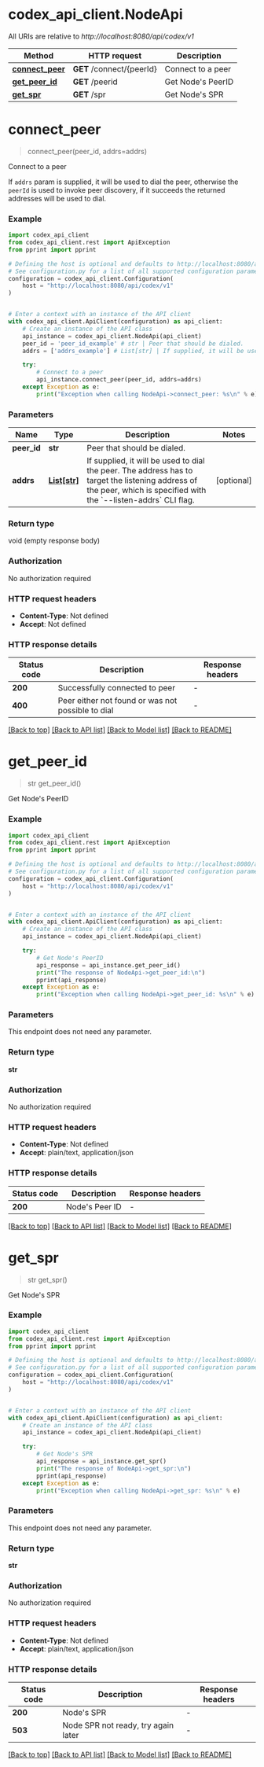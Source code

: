 # codex_api_client.NodeApi

All URIs are relative to *http://localhost:8080/api/codex/v1*

Method | HTTP request | Description
------------- | ------------- | -------------
[**connect_peer**](NodeApi.md#connect_peer) | **GET** /connect/{peerId} | Connect to a peer
[**get_peer_id**](NodeApi.md#get_peer_id) | **GET** /peerid | Get Node&#39;s PeerID
[**get_spr**](NodeApi.md#get_spr) | **GET** /spr | Get Node&#39;s SPR


# **connect_peer**
> connect_peer(peer_id, addrs=addrs)

Connect to a peer

If `addrs` param is supplied, it will be used to dial the peer, otherwise the `peerId` is used to invoke peer discovery, if it succeeds the returned addresses will be used to dial. 

### Example


```python
import codex_api_client
from codex_api_client.rest import ApiException
from pprint import pprint

# Defining the host is optional and defaults to http://localhost:8080/api/codex/v1
# See configuration.py for a list of all supported configuration parameters.
configuration = codex_api_client.Configuration(
    host = "http://localhost:8080/api/codex/v1"
)


# Enter a context with an instance of the API client
with codex_api_client.ApiClient(configuration) as api_client:
    # Create an instance of the API class
    api_instance = codex_api_client.NodeApi(api_client)
    peer_id = 'peer_id_example' # str | Peer that should be dialed.
    addrs = ['addrs_example'] # List[str] | If supplied, it will be used to dial the peer. The address has to target the listening address of the peer, which is specified with the `--listen-addrs` CLI flag.  (optional)

    try:
        # Connect to a peer
        api_instance.connect_peer(peer_id, addrs=addrs)
    except Exception as e:
        print("Exception when calling NodeApi->connect_peer: %s\n" % e)
```



### Parameters


Name | Type | Description  | Notes
------------- | ------------- | ------------- | -------------
 **peer_id** | **str**| Peer that should be dialed. | 
 **addrs** | [**List[str]**](str.md)| If supplied, it will be used to dial the peer. The address has to target the listening address of the peer, which is specified with the &#x60;--listen-addrs&#x60; CLI flag.  | [optional] 

### Return type

void (empty response body)

### Authorization

No authorization required

### HTTP request headers

 - **Content-Type**: Not defined
 - **Accept**: Not defined

### HTTP response details

| Status code | Description | Response headers |
|-------------|-------------|------------------|
**200** | Successfully connected to peer |  -  |
**400** | Peer either not found or was not possible to dial |  -  |

[[Back to top]](#) [[Back to API list]](../README.md#documentation-for-api-endpoints) [[Back to Model list]](../README.md#documentation-for-models) [[Back to README]](../README.md)

# **get_peer_id**
> str get_peer_id()

Get Node's PeerID

### Example


```python
import codex_api_client
from codex_api_client.rest import ApiException
from pprint import pprint

# Defining the host is optional and defaults to http://localhost:8080/api/codex/v1
# See configuration.py for a list of all supported configuration parameters.
configuration = codex_api_client.Configuration(
    host = "http://localhost:8080/api/codex/v1"
)


# Enter a context with an instance of the API client
with codex_api_client.ApiClient(configuration) as api_client:
    # Create an instance of the API class
    api_instance = codex_api_client.NodeApi(api_client)

    try:
        # Get Node's PeerID
        api_response = api_instance.get_peer_id()
        print("The response of NodeApi->get_peer_id:\n")
        pprint(api_response)
    except Exception as e:
        print("Exception when calling NodeApi->get_peer_id: %s\n" % e)
```



### Parameters

This endpoint does not need any parameter.

### Return type

**str**

### Authorization

No authorization required

### HTTP request headers

 - **Content-Type**: Not defined
 - **Accept**: plain/text, application/json

### HTTP response details

| Status code | Description | Response headers |
|-------------|-------------|------------------|
**200** | Node&#39;s Peer ID |  -  |

[[Back to top]](#) [[Back to API list]](../README.md#documentation-for-api-endpoints) [[Back to Model list]](../README.md#documentation-for-models) [[Back to README]](../README.md)

# **get_spr**
> str get_spr()

Get Node's SPR

### Example


```python
import codex_api_client
from codex_api_client.rest import ApiException
from pprint import pprint

# Defining the host is optional and defaults to http://localhost:8080/api/codex/v1
# See configuration.py for a list of all supported configuration parameters.
configuration = codex_api_client.Configuration(
    host = "http://localhost:8080/api/codex/v1"
)


# Enter a context with an instance of the API client
with codex_api_client.ApiClient(configuration) as api_client:
    # Create an instance of the API class
    api_instance = codex_api_client.NodeApi(api_client)

    try:
        # Get Node's SPR
        api_response = api_instance.get_spr()
        print("The response of NodeApi->get_spr:\n")
        pprint(api_response)
    except Exception as e:
        print("Exception when calling NodeApi->get_spr: %s\n" % e)
```



### Parameters

This endpoint does not need any parameter.

### Return type

**str**

### Authorization

No authorization required

### HTTP request headers

 - **Content-Type**: Not defined
 - **Accept**: plain/text, application/json

### HTTP response details

| Status code | Description | Response headers |
|-------------|-------------|------------------|
**200** | Node&#39;s SPR |  -  |
**503** | Node SPR not ready, try again later |  -  |

[[Back to top]](#) [[Back to API list]](../README.md#documentation-for-api-endpoints) [[Back to Model list]](../README.md#documentation-for-models) [[Back to README]](../README.md)


